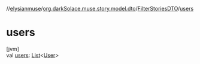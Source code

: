 //[elysianmuse](../../../index.md)/[org.darkSolace.muse.story.model.dto](../index.md)/[FilterStoriesDTO](index.md)/[users](users.md)

# users

[jvm]\
val [users](users.md): [List](https://kotlinlang.org/api/latest/jvm/stdlib/kotlin.collections/-list/index.html)&lt;[User](../../org.darkSolace.muse.user.model/-user/index.md)&gt;
